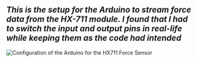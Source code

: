 ## *This is the setup for the Arduino to stream force data from the HX-711 module. I found that I had to switch the input and output pins in real-life while keeping them as the code had intended*  
![Configuration of the Arduino for the HX711 Force Sensor](https://github.com/user-attachments/assets/d586647d-3697-49a9-b37e-ca190660e80f)
